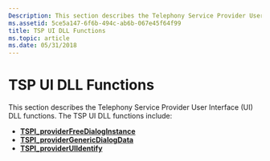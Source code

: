 ```yaml
---
Description: This section describes the Telephony Service Provider User Interface (UI) DLL functions.
ms.assetid: 5ce5a147-6f6b-494c-ab6b-067e45f64f99
title: TSP UI DLL Functions
ms.topic: article
ms.date: 05/31/2018
---
```


# TSP UI DLL Functions

This section describes the Telephony Service Provider User Interface (UI) DLL functions. The TSP UI DLL functions include:

-   [**TSPI\_providerFreeDialogInstance**](https://msdn.microsoft.com/library/ms725958(v=VS.85).aspx)
-   [**TSPI\_providerGenericDialogData**](https://msdn.microsoft.com/library/ms725959(v=VS.85).aspx)
-   [**TSPI\_providerUIIdentify**](https://msdn.microsoft.com/library/ms725964(v=VS.85).aspx)

 

 



